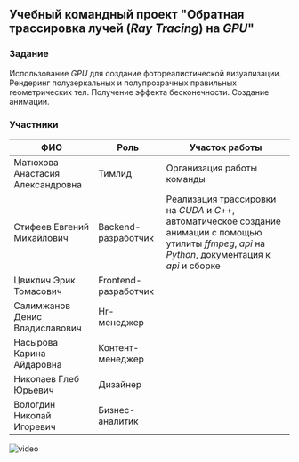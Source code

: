 ## Учебный командный проект "Обратная трассировка лучей (*Ray Tracing*) на *GPU*"

### Задание

Использование *GPU* для создание фотореалистической визуализации.  Рендеринг полузеркальных и полупрозрачных правильных геометрических тел.  Получение эффекта бесконечности. Создание анимации.

### Участники

| ФИО                              | Роль                 | Участок работы                                               |
| -------------------------------- | -------------------- | ------------------------------------------------------------ |
| Матюхова Анастасия Александровна | Тимлид               | Организация работы команды                                   |
| Стифеев Евгений Михайлович       | Backend-разработчик  | Реализация трассировки на *CUDA* и *C*++, автоматическое создание анимации с помощью утилиты *ffmpeg*, *api* на *Python*, документация к *api* и сборке |
| Цвиклич Эрик Томасович           | Frontend-разработчик |                                                              |
| Салимжанов Денис Владиславович   | Hr-менеджер          |                                                              |
| Насырова Карина Айдаровна        | Контент-менеджер     |                                                              |
| Николаев Глеб Юрьевич            | Дизайнер             |                                                              |
| Вологдин Николай Игоревич        | Бизнес-аналитик      |                                                              |

![video](https://github.com/ErikHaq4/raytracing/blob/main/png/video.gif)
